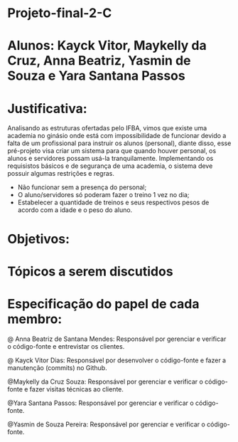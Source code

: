 # Projeto-final-2-C

# Alunos: Kayck Vitor, Maykelly da Cruz, Anna Beatriz, Yasmin de Souza e Yara Santana Passos

# Justificativa: 
Analisando as estruturas ofertadas pelo IFBA, vimos que existe uma academia no ginásio onde está com impossibilidade de funcionar devido a falta de um profissional para instruir os alunos (personal), diante disso, esse pré-projeto visa criar um sistema para que quando houver personal, os alunos e servidores possam usá-la tranquilamente. Implementando os requisistos básicos e de segurança de uma academia, o sistema deve possuir algumas restrições e regras.

  - Não funcionar sem a presença do personal;
  - O aluno/servidores só poderam fazer o treino 1 vez no dia;
  - Estabelecer a quantidade de treinos e seus respectivos pesos de acordo com a idade e o peso do aluno.

# Objetivos:

# Tópicos a serem discutidos 

# Especificação do papel de cada membro: 
@ Anna Beatriz de Santana Mendes: 
Responsável por gerenciar e verificar o código-fonte e entrevistar os clientes.

@ Kayck Vitor Dias: 
Responsável por desenvolver o código-fonte e fazer a manutenção (commits) no Github.

@Maykelly da Cruz Souza:
Responsável por gerenciar e verificar o código-fonte e fazer visitas técnicas ao cliente. 

@Yara Santana Passos: 
Responsável por gerenciar e verificar o código-fonte.

@Yasmin de Souza Pereira:
Responsável por gerenciar e verificar o código-fonte.
